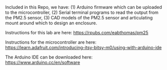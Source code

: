 Included in this Repo, we have: 
(1) Arduino firmware which can be uploaded to the microcontroller, 
(2) Serial terminal programs to read the output from the PM2.5 sensor,
(3) CAD models of the PM2.5 sensor and articulating mount around which to design an enclosure.

Instructions for this lab are here: https://rpubs.com/eabthomas/pm25

Instructions for the microcontroller are here: https://learn.adafruit.com/introducing-itsy-bitsy-m0/using-with-arduino-ide

The Arduino IDE can be downloaded here: https://www.arduino.cc/en/software
